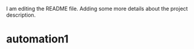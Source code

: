 I am editing the README file. Adding some more details about the project description.
# automation1
